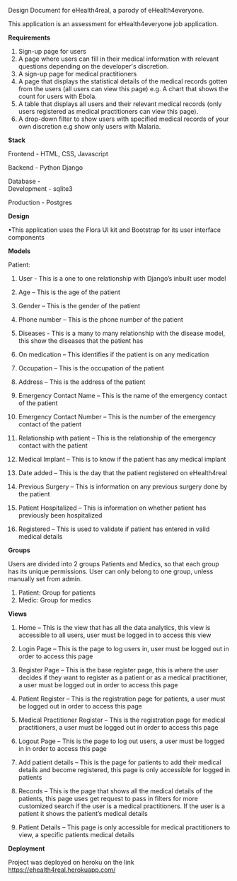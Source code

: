 Design Document for eHealth4real, a parody of eHealth4everyone.

This application is an assessment for eHealth4everyone job application.

**Requirements**
1.	Sign-up page for users
2.	A page where users can fill in their medical information with relevant questions depending on the developer's discretion.
3.	A sign-up page for medical practitioners
4.	A page that displays the statistical details of the medical records gotten from the users (all users can view this page) e.g. A chart that shows the count for users with Ebola.
5.	A table that displays all users and their relevant medical records (only users registered as medical practitioners can view this page).
6.	A drop-down filter to show users with specified medical records of your own discretion e.g show only users with Malaria.

**Stack**

Frontend - HTML, CSS, Javascript

Backend - Python Django


Database -  
Development - sqlite3
            
 Production - Postgres
            

**Design**

   •This application uses the Flora UI kit and Bootstrap for its user interface components

**Models**

Patient: 
1)	User - This is a one to one relationship with Django’s inbuilt user model
	
2)  Age – This is the age of the patient 
3)  Gender – This is the gender of the patient
4)	Phone number – This is the phone number of the patient 
5)	Diseases - This is a many to many relationship with the disease model, this show the diseases that the patient has
6)	On medication – This identifies if the patient is on any medication
7)	Occupation – This is the occupation of the patient
8)	Address – This is the address of the patient 
9)	Emergency Contact Name – This is the name of the emergency contact of the     patient
10)	Emergency Contact Number – This is the number of the emergency contact of the patient
11)	Relationship with patient – This is the relationship of the emergency contact with the patient
12)	Medical Implant – This is to know if the patient has any medical implant
13)	Date added – This is the day that the patient registered on eHealth4real
14)	Previous Surgery – This is information on any previous surgery done by the patient
15)	Patient Hospitalized – This is information on whether patient has previously been hospitalized
17)	Registered – This is used to validate if patient has entered in valid medical details

**Groups**

Users are divided into 2 groups Patients and Medics, so that each group has its unique permissions. User can only belong to one group, unless manually set from admin.

1)	Patient: Group for patients
2)	Medic:	Group for medics	

**Views**
1)	Home – This is the view that has all the data analytics, this view is accessible to all users, user must be logged in to access this view
2)	Login Page – This is the page to log users in, user must be logged out in order to access this page
3)	Register Page – This is the base register page, this is where the user decides if they want to register as a patient or as a medical practitioner, a user must be logged out in order to access this page
4)	Patient Register – This is the registration page for patients, a user must be logged out in order to access this page
5)	Medical Practitioner Register – This is the registration page for medical practitioners, a user must be logged out in order to access this page
6)	Logout Page – This is the page to log out users, a user must be logged in in order to access this page

7)	Add patient details – This is the page for patients to add their medical details and become registered, this page is only accessible for logged in patients
8)	Records – This is the page that shows all the medical details of the patients, this page uses get request to pass in filters for more customized search if the user is a medical practitioners. If the user is a patient it shows the patient’s medical details
9)	Patient Details – This page is only accessible for medical practitioners to view, a specific patients medical details




**Deployment**

Project was deployed on heroku on the link https://ehealth4real.herokuapp.com/

